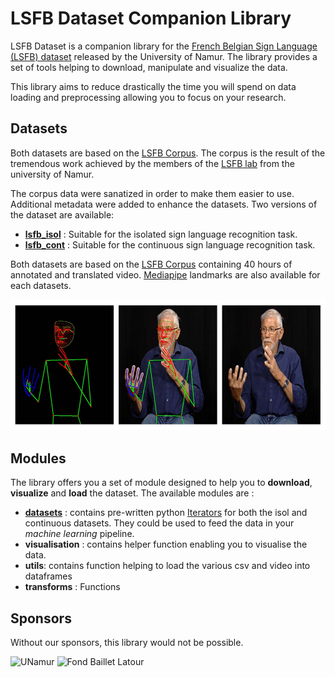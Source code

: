 # LSFB Dataset Companion Library

LSFB Dataset is a companion library for the [French Belgian Sign Language (LSFB) dataset](https://lsfb.info.unamur.be/) released by the University of Namur. The library provides a set of tools helping to download, manipulate and visualize the data. 

This library aims to reduce drastically the time you will spend on data loading and preprocessing allowing you to focus on your research.

## Datasets

Both datasets are based on the [LSFB Corpus](https://www.corpus-lsfb.be/). The corpus is the result of the tremendous work achieved by the members of the [LSFB lab](https://www.unamur.be/lettres/romanes/lsfb-lab) from the university of Namur.

The corpus data were sanatized in order to make them easier to use. Additional metadata were added to enhance the datasets. Two versions of the dataset are available:

- **[lsfb_isol](lsfb_isol.md)** : Suitable for the isolated sign language recognition task.
- **[lsfb_cont](lsfb_cont.md)** : Suitable for the continuous sign language recognition task.

Both datasets are based on the [LSFB Corpus](https://www.corpus-lsfb.be/) containing 40 hours of annotated and translated video. [Mediapipe](https://mediapipe.dev/) landmarks are also available for each datasets.

![Fond Baillet Latour](ressources/img/dataset-example.jpg)

## Modules

The library offers you a set of module designed to help you to **download**, **visualize** and **load** the dataset. The available modules are : 


- [**datasets**](datasets.md) : contains pre-written python [Iterators](https://docs.python.org/3/c-api/iterator.html) for both the isol and continuous datasets. They could be used to feed the data in your *machine learning* pipeline.
- **visualisation** : contains helper function enabling you to visualise the data.
- **utils**: contains function helping to load the various csv and video into dataframes
- **transforms** : Functions

## Sponsors

Without our sponsors, this library would not be possible.

![UNamur](ressources/img/logo-unamur.png)
![Fond Baillet Latour](ressources/img/baillet.png)